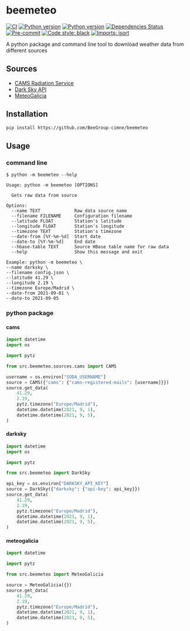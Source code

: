 # beemeteo

[![CI](https://github.com/beedata-analytics/beemeteo/actions/workflows/main.yml/badge.svg)](https://github.com/beedata-analytics/beemeteo/actions/workflows/main.yml)
[![Python version](https://img.shields.io/badge/python-2.7-blue)](https://img.shields.io/badge/python-2.7-blue)
[![Python version](https://img.shields.io/badge/python-3.8-blue)](https://img.shields.io/badge/python-3.8-blue)
[![Dependencies Status](https://img.shields.io/badge/dependencies-up%20to%20date-brightgreen.svg)](https://github.com/beedata-analytics/beedatadis/pulls?utf8=%E2%9C%93&q=is%3Apr%20author%3Aapp%2Fdependabot)
[![Pre-commit](https://img.shields.io/badge/pre--commit-enabled-brightgreen?logo=pre-commit&logoColor=white)](https://github.com/beedata-analytics/beedatadis/blob/master/.pre-commit-config.yaml)
[![Code style: black](https://img.shields.io/badge/code%20style-black-000000.svg)](https://github.com/psf/black)
[![Imports: isort](https://img.shields.io/badge/%20imports-isort-%231674b1?style=flat&labelColor=ef8336)](https://pycqa.github.io/isort/)


A python package and command line tool to download weather data from different sources

## Sources

- [CAMS Radiation Service](http://www.soda-pro.com/web-services/radiation/cams-radiation-service/info)
- [Dark Sky API](https://darksky.net/dev)
- [MeteoGalicia](http://mandeo.meteogalicia.es)

## Installation

```bash
pip install https://github.com/BeeGroup-cimne/beemeteo
```

## Usage

### command line

```console
$ python -m beemeteo --help

Usage: python -m beemeteo [OPTIONS]

  Gets raw data from source

Options:
  --name TEXT             Raw data source name
  --filename FILENAME     Configuration filename
  --latitude FLOAT        Station's latitude
  --longitude FLOAT       Station's longitude
  --timezone TEXT         Station's timezone
  --date-from [%Y-%m-%d]  Start date
  --date-to [%Y-%m-%d]    End date
  --hbase-table TEXT      Source HBase table name for raw data
  --help                  Show this message and exit

Example: python -m beemeteo \
--name darksky \
--filename config.json \
--latitude 41.29 \
--longitude 2.19 \
--timezone Europe/Madrid \
--date-from 2021-09-01 \
--date-to 2021-09-05
```

### python package

#### cams

```python
import datetime
import os

import pytz

from src.beemeteo.sources.cams import CAMS

username = os.environ["SODA_USERNAME"]
source = CAMS({"cams": {"cams-registered-mails": [username]}})
source.get_data(
    41.29,
    2.19,
    pytz.timezone("Europe/Madrid"),
    datetime.datetime(2021, 9, 1),
    datetime.datetime(2021, 9, 5),
)
```

#### darksky

```python
import datetime
import os

import pytz

from src.beemeteo import DarkSky

api_key = os.environ["DARKSKY_API_KEY"]
source = DarkSky({"darksky": {"api-key": api_key}})
source.get_data(
    41.29,
    2.19,
    pytz.timezone("Europe/Madrid"),
    datetime.datetime(2021, 9, 1),
    datetime.datetime(2021, 9, 5),
)
```

#### meteogalicia

```python
import datetime

import pytz

from src.beemeteo import MeteoGalicia

source = MeteoGalicia({})
source.get_data(
    41.29,
    2.19,
    pytz.timezone("Europe/Madrid"),
    datetime.datetime(2021, 9, 1),
    datetime.datetime(2021, 9, 5),
)
```
